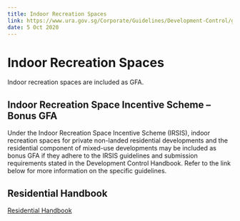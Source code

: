 ```yaml
---
title: Indoor Recreation Spaces
link: https://www.ura.gov.sg/Corporate/Guidelines/Development-Control/gross-floor-area/GFA/IndoorRecreationSpaces
date: 5 Oct 2020
---
```


# Indoor Recreation Spaces

Indoor recreation spaces are included as GFA.

## Indoor Recreation Space Incentive Scheme – Bonus GFA

Under the Indoor Recreation Space Incentive Scheme (IRSIS), indoor recreation spaces for private non-landed residential developments and the residential component of mixed-use developments may be included as bonus GFA if they adhere to the IRSIS guidelines and submission requirements stated in the Development Control Handbook. Refer to the link below for more information on the specific guidelines.

## Residential Handbook

[Residential Handbook](https://www.ura.gov.sg/Corporate/Guidelines/Development-Control/Residential/Flats-Condominiums/Balconies-PES-PRT)

